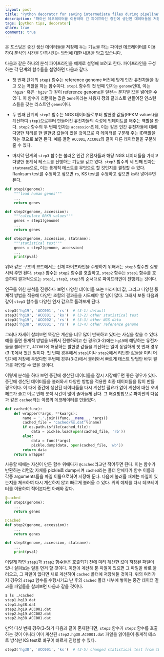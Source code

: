 ```yaml
---
layout: post
title: "Python decorator for saving intermediate files during pipeline"
description: "파이썬 데코레이터를 이용하여 긴 파이프라인 중간에 생산된 데이터들을 저장해두는 기능을 구현해보았습니다."
tags: [python tips, decorator]
share: true
comments: true
---
```


본 포스팅은 중간 생산 데이터들을 저장해 두는 기능을 하는 파이썬 데코레이터를 이용하여 분석의 시간을 단축시키는 방법에 대한 내용을 담고 있습니다.

다음과 같은 하나의 분석 파이프라인을 예제로 설명해 보려고 한다. 파이프라인을 구성하는 각 단계의 함수들을 설명하면 다음과 같다.

* 첫 번째 단계의 `step1` 함수는 reference genome 버전에 맞게 인간 유전자들을 갖고 오는 역할을 하는 함수이다. `step1` 함수의 첫 번째 인자는 `genome`인데, 이는 `'hg19'` 혹은 `'hg38'`과 같이 reference genome을 일컫는 문자열 값을 넣어줄 수 있다. 이 함수가 리턴하는 값은 `Gene`이라는 사용자 정의 클래스로 만들어진 인스턴스들을 갖는 리스트인 `genes`이다.

* 두 번째 단계의 `step2` 함수는 NGS 데이터들로부터 발현량 값들(RPKM values)을 계산하여 `step1`으로부터 만들어진 유전자들의 속성에 업데이트를 해주는 역할을 한다. `step2` 함수의 두 번째 인자는 `accession`인데, 이는 같은 인간 유전자들에 대해 다양한 처리를 한 발현량 값들이 있을 것이므로 각 데이터를 구분해 주는 ID역할을 하는 것으로 보면 된다. 예를 들면 `ACC001`, `ACC002`와 같이 다른 데이터들을 구분해 줄 수 있다.

* 마지막 단계의 `step3` 함수는 불러온 인간 유전자들과 해당 NGS 데이터들을 가지고 다양한 통계적 테스트를 진행하는 기능을 갖고 있다. `step3` 함수의 세 번째 인자는 `statname`으로, 이는 통계적 테스트를 무엇으로 할 것인지를 결정할 수 있다. Ranksum test를 수행하고 싶으면 `rs`, KS test를 수행하고 싶으면 `ks`라 넣어주면 된다.


```python
def step1(genome):
    """load human genes"""
    ...
    return genes

def step2(genome, accession):
    """calculate RPKM values"""
    genes = step1(genome)
    ...
    return genes

def step3(genome, accession, statname):
    """statistical test"""
    genes = step2(genome, accession)
    ...
    print(pval)
```

위와 같은 구조의 코드에서는 전체 파이프라인을 수행하기 위해서는 `step3` 함수만 실행시켜 주면 된다. `step3` 함수는 `step2` 함수를 호출하고, `step2` 함수는 `step1` 함수를 호출하여 결과적으로는 `step1`, `step2`, `step3`의 순서대로 파이프라인이 진행되는 것이다.

연구를 위한 분석을 진행하다 보면 다양한 데이터들 또는 파라미터 값, 그리고 다양한 통계적 방법을 적용해 다양한 조합의 결과들을 시도해야 할 일이 많다. 그래서 보통 다음과 같이 `step3` 함수를 다양한 인자 값으로 돌려보게 된다.

```python
step3('hg19', 'ACC001', 'rs')  # (3-1) default
step3('hg19', 'ACC001', 'ks')  # (3-2) other statistical test
step3('hg19', 'ACC002', 'rs')  # (3-3) other NGS data    
step3('hg38', 'ACC001', 'rs')  # (3-4) other reference genome
```

그러나 자세히 살펴보면 똑같은 계산을 너무 많이 반복하고 있다는 사실을 찾을 수 있다. 예를 들면 통계적 방법을 바꿔서 진행하려고 한 경우(3-2)에는 `hg19`에 해당하는 유전자들을 불러오고, `ACC001`에 해당하는 발현량 값들을 계산하는 일이 동일하게 첫 번째 경우(3-1)에서 했던 일이다. 첫 번째 경우에서 `step1`이나 `step2`에서 리턴한 값들을 미리 어딘가에 저장해 두었다면 두번째 경우(3-2)에서 불러와서 빠르게 테스트 방법만 바꿔 결과를 확인할 수 있을 것이다.

이렇게 분석을 하다 보면 중간에 생산된 데이터들을 잠시 저장해두면 좋은 경우가 있다. 중간에 생산된 데이터들을 불러와서 다양한 방법을 적용한 최종 데이터들을 많이 만들 경우이다. 이 때에 중간에 생산된 데이터들을 다시 계산할 필요가 없어 계산에 대한 오버헤드가 줄고 이로 인해 분석 시간이 많이 줄어들게 된다. 그 해결방법으로 파이썬의 다음과 같은 `cached`라는 이름의 데코레이터를 만들었다.

```python
def cached(func):
    def wrapper(*args, **kwargs):
        name = '.'.join((func.__name__, *args))
        cached_file = 'cached/%s.dat'%(name)
        if os.path.isfile(cached_file):
            data = pickle.load(open(cached_file, 'rb'))
        else:
            data = func(*args)
            pickle.dump(data, open(cached_file, 'wb'))
        return data
    return wrapper
```

사용할 때에는 자신이 만든 함수 위에다가 `@cached`라고만 적어두면 된다. 이는 함수가 반환하는 리턴값 자체를 pickle로 dump시켜 `cached`라는 폴더 안에다가 함수 이름과 각종 arguments들을 파일 이름으로하여 저장해 둔다. 다음에 불러올 때에는 파일이 있는지를 체크하여 다시 계산하지 않고 빠르게 불러올 수 있다. 위의 예제를 다시 데코레이터를 이용하여 적어본다면 아래와 같다.

```python
@cached
def step1(genome):
    ...
    return genes

@cached
def step2(genome, accession):
    ...
    return genes

def step3(genome, accession, statname):
    ...
    print(pval)
```

이렇게 하면 `step1`과 `step2` 함수들은 호출되기 전에 미리 계산한 값이 저장된 파일이 있나 살펴보는 일을 먼저 할 것이다. 이전에 계산해 둔 파일이 있으면 그 파일을 바로 불러오고, 그 파일이 없다면 새로 계산하여 `cached` 폴더에 저장해둘 것이다. 위의 여러가지 경우의 `step3` 함수를 수행시키고 난 후의 `cached` 폴더 내부에 쌓이는 중간 데이터 결과물 파일들을 살펴보면 다음과 같을 것이다.

```bash
$ ls ./cached
step1.hg19.dat
step1.hg38.dat
step2.hg19.ACC001.dat
step2.hg19.ACC002.dat
step2.hg38.ACC001.dat
```

만약 다섯 번째 경우(3-5)가 다음과 같이 존재한다면, `step3` 함수가 `step2` 함수를 호출하는 것이 아니라 이미 계산된 `step2.hg38.AC0001.dat` 파일을 읽어들여 통계적 테스트 방식만 KS test로 바꾸어 빠르게 진행할 수 있다.

```python
step3('hg38', 'ACC001', 'ks')  # (3-5) changed statistical test from the case 3-4
```